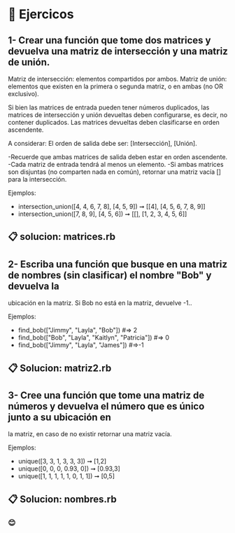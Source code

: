 # 📖 Ejercicos
## 1- Crear una función que tome dos matrices y devuelva una matriz de intersección y una matriz de unión.

Matriz de intersección: elementos compartidos por ambos.
Matriz de unión: elementos que existen en la primera o segunda matriz, o en ambas (no OR exclusivo).

Si bien las matrices de entrada pueden tener números duplicados, las matrices de intersección y unión devueltas
deben configurarse, es decir, no contener duplicados. Las matrices devueltas deben clasificarse en orden
ascendente.

A considerar: El orden de salida debe ser: [Intersección], [Unión].

-Recuerde que ambas matrices de salida deben estar en orden ascendente.
-Cada matriz de entrada tendrá al menos un elemento.
-Si ambas matrices son disjuntas (no comparten nada en común), retornar una matriz vacía [] para la intersección.

Ejemplos:
* intersection_union([4, 4, 6, 7, 8], [4, 5, 9]) ➞ [[4], [4, 5, 6, 7, 8, 9]]
* intersection_union([7, 8, 9], [4, 5, 6]) ➞ [[], [1, 2, 3, 4, 5, 6]]

## 📋 solucion: matrices.rb

## 2- Escriba una función que busque en una matriz de nombres (sin clasificar) el nombre "Bob" y devuelva la
ubicación en la matriz. Si Bob no está en la matriz, devuelve -1..

Ejemplos:
* find_bob(["Jimmy", "Layla", "Bob"]) #=> 2
* find_bob(["Bob", "Layla", "Kaitlyn", "Patricia"]) #=> 0
* find_bob(["Jimmy", "Layla", "James"]) #=>-1

## 📋 Solucion: matriz2.rb

## 3- Cree una función que tome una matriz de números y devuelva el número que es único junto a su ubicación en
la matriz, en caso de no existir retornar una matriz vacía.

Ejemplos:
* unique([3, 3, 1, 3, 3, 3]) ➞ [1,2]
* unique([0, 0, 0, 0.93, 0]) ➞ [0.93,3]
* unique([1, 1, 1, 1, 1, 0, 1, 1]) ➞ [0,5]

## 📋 Solucion: nombres.rb

### 😊
